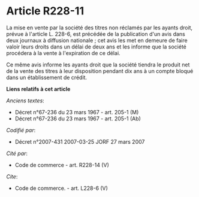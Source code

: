 # Article R228-11

La mise en vente par la société des titres non réclamés par les ayants droit, prévue à l'article L. 228-6, est précédée de la
publication d'un avis dans deux journaux à diffusion nationale ; cet avis les met en demeure de faire valoir leurs droits
dans un délai de deux ans et les informe que la société procédera à la vente à l'expiration de ce délai.

Ce même avis informe les ayants droit que la société tiendra le produit net de la vente des titres à leur disposition pendant
dix ans à un compte bloqué dans un établissement de crédit.

**Liens relatifs à cet article**

_Anciens textes_:

  - Décret n°67-236 du 23 mars 1967 - art. 205-1 (M)
  - Décret n°67-236 du 23 mars 1967 - art. 205-1 (Ab)

_Codifié par_:

  - Décret n°2007-431 2007-03-25 JORF 27 mars 2007

_Cité par_:

  - Code de commerce - art. R228-14 (V)

_Cite_:

  - Code de commerce. - art. L228-6 (V)
